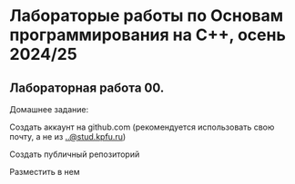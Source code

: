 # Лабораторые работы по Основам программирования на C++, осень 2024/25

## Лабораторная работа 00.
Домашнее задание: 

Создать аккаунт на github.com (рекомендуется использовать свою почту, a не из ..@stud.kpfu.ru)

Создать публичный репозиторий

Разместить в нем
